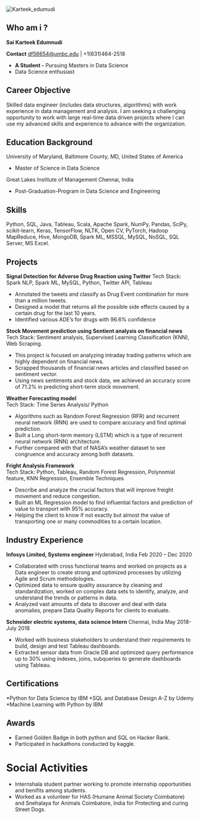 ![Karteek_edumudi](https://user-images.githubusercontent.com/98825247/152627852-8e1ccb2f-71d1-4cf0-9b37-3b7856a985ac.jpeg)

## Who am i ?

**Sai Karteek Edumnudi**

**Contact** df56654@umbc.edu | +1(631)464-2518


* **A Student -** Pursuing Masters in Data Science
* Data Science enthusiast

## Career Objective

Skilled data engineer (includes data structures, algorithms) with work experience in data management and analysis. I am seeking a challenging opportunity to work with large real-time data driven projects where I can use my advanced skills and experience to advance with the organization.

## Education Background
University of Maryland, Baltimore County, MD, United States of America

* Master of Science in Data Science	  

Great Lakes Institute of Management Chennai, India                	                                     			                                       
* Post-Graduation-Program in Data Science and Engineering

## Skills
Python, SQL, Java, Tableau, Scala, Apache Spark, NumPy, Pandas, SciPy, scikit-learn, Keras, TensorFlow, NLTK, Open CV, PyTorch, Hadoop MapReduce, Hive, MongoDB, Spark ML, MSSQL, MySQL, NoSQL, SQL Server, MS Excel.

## Projects

**Signal Detection for Adverse Drug Reaction using Twitter**
Tech Stack: Spark NLP, Spark ML, MySQL, Python, Twitter API, Tableau

*	Annotated the tweets and classify as Drug Event combination for more than a million tweets.
*	Designed a model that returns all the possible side effects caused by a certain drug for the last 10 years. 
* Identified various ADE’s for drugs with 96.6% confidence

**Stock Movement prediction using Sentient analysis on financial news**                                                                             
Tech Stack: Sentiment analysis, Supervised Learning Classification (KNN), Web Scraping.
*	This project is focused on analyzing intraday trading patterns which are highly dependent on financial news.
* Scrapped thousands of financial news articles and classified based on sentiment vector.
*	Using news sentiments and stock data, we achieved an accuracy score of 71.2% in predicting short-term stock movement.

**Weather Forecasting model**                                                                                                                                                            
Tech Stack: Time Series Analysis/ Python
*	Algorithms such as Random Forest Regression (RFR) and recurrent neural network (RNN) are used to compare accuracy and find optimal prediction. 
* Built a Long short-term memory (LSTM) which is a type of recurrent neural network (RNN) architecture.
*	Further compared with that of NASA’s weather dataset to see congruence and accuracy among both datasets.

**Fright Analysis Framework**                                                                                                                                                             
Tech Stack: Python, Tableau, Random Forest Regression, Polynomial feature, KNN Regression, Ensemble Techniques
* Describe and analyze the crucial factors that will improve freight movement and reduce congestion. 
*	Built an ML Regression model to find influential factors and prediction of value to transport with 95% accuracy.
*	 Helping the client to know if not exactly but almost the value of transporting one or many commodities to a certain location.

## Industry Experience
**Infosys Limited, Systems engineer**	                                                     Hyderabad, India Feb 2020 – Dec 2020
*	Collaborated with cross functional teams and worked on projects as a Data engineer to create strong and optimized processes by utilizing Agile and Scrum methodologies.
* Optimized data to ensure quality assurance by cleaning and standardization, worked on complex data sets to identify, analyze, and understand the trends or patterns in data.
*	Analyzed vast amounts of data to discover and deal with data anomalies, prepare Data Quality Reports for clients to evaluate. 

**Schneider electric systems, data science Intern**							                              Chennai, India May 2018-July 2018
*	Worked with business stakeholders to understand their requirements to build, design and test Tableau dashboards.
*	Extracted sensor data from Oracle DB and optimized query performance up to 30% using indexes, joins, subqueries to generate dashboards using Tableau.

## Certifications
*Python for Data Science by IBM
*SQL and Database Design  A-Z by Udemy
*Machine Learning with Python by IBM

## Awards
*	Earned Golden Badge in both python and SQL on Hacker Rank.
*	Participated in hackathons conducted by kaggle.

# Social Activities
*	Internshala student partner working to promote internship opportunities and benifits among students.
*	Worked as a volunteer for HAS (Humane Animal Society Coimbatore) and Snehalaya for Animals Coimbatore, India for Protecting and curing Street Dogs.


